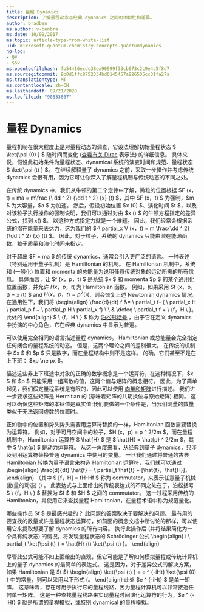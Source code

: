 ```yaml
---
title: 量程 Dynamics
description: 了解量程动态与经典 dynamics 之间的相似性和差异。
author: bradben
ms.author: v-benbra
ms.date: 10/09/2017
ms.topic: article-type-from-white-list
uid: microsoft.quantum.chemistry.concepts.quantumdynamics
no-loc:
- Q#
- $$v
ms.openlocfilehash: fb54416ecdc38ea90999f33cb673c2c9e4c5f8d7
ms.sourcegitcommit: 9b0d1ffc8752334bd6145457a826505cc31fa27a
ms.translationtype: MT
ms.contentlocale: zh-CN
ms.lasthandoff: 09/21/2020
ms.locfileid: "90833867"
---
```

# <a name="quantum-dynamics"></a>量程 Dynamics

量程机制在很大程度上是对量程动态的调查，它设法理解初始量程状态 $ \ket{\psi (0) } $ 随时间而变化 ([查看有关 Dirac](xref:microsoft.quantum.concepts.dirac) 表示法) 的详细信息。
具体来说，假设此初始条件为量程状态、dynamical 系统的演变时间和规范、量程状态 $ \ket{\psi (t) } $。
在继续解释量子 dynamics 之前，采取一步操作并考虑传统 dynamics 会很有用，因为它可让你深入了解量程机制与传统动态的不同之处。

在传统 dynamics 中，我们从牛顿的第二个定律中了解，微粒的位置根据 $F (x，t) = ma = m\frac {\ dd ^ 2} {\dd t ^ 2} {x} (t) $，其中 $F (x，t) $ 为强制，$m $ 为大容量，$a $ 为加速。
然后，假设初始位置 $x (0) $、演化时间 $t $，以及对该粒子执行操作的强制说明，我们可以通过对由 $x () $ 的牛顿方程指定的差异公式，找到 $x ($) $。
以这种方式指定力就是一个难题。
因此，我们经常会根据系统的潜在能量来表达力，这为我们的 $-\ partial_x V (x，t) = m \frac{\dd ^ 2} {\dd t ^ 2} {x} (t) $。
因此，对于粒子，系统的 dynamics 只能由潜在能源函数、粒子质量和演化时间来指定。

对于超出 $F = ma $ 的传统 dynamics，通常会引入更广泛的语言。
一种表述（特别适用于量子机制）是 Hamiltonian 的机制。
在 Hamiltonian 机制中，系统和 (一般化) 位置和 momenta 的总能量为说明任意传统对象的运动所需的所有信息。
具体而言，让 $f (x，p，t) $ 是系统 $x $ 和 momenta $p $ 的某个通用化位置函数，并允许 $H x，p，t ($ 为 Hamiltonian 函数。
例如，如果采用 $f (x，p，t) = x (t) $ and $H (x，p，t) = p ^ 2 ()  ($，则会恢复上述 Newtonian dynamics 情况。
在通用性下，我们将 \begin{align} \frac{d}{dt} f &= \ partial_t f- ( \ partial_x H \ partial_p f + \ partial_p H \ partial_x f) \\ \\ & \defeq \ partial_t f + \\ {f，H \\ }。
此处的 \end{align} $ \\ {f，H \\ } $ 称为 [泊松形括号](https://en.wikipedia.org/wiki/Poisson_bracket) ，由于它在定义 dynamics 中扮演的中心角色，它在经典 dynamics 中显示为普遍。

可以使用完全相同的语言描述量程 dynamics。
Hamiltonian 或总能量会完全指定任何闭合的量程系统的动态。
但是，这两个理论之间的差别很大。
在传统的机制中 $x $ 和 $p $ 只是数字，而在量程结构中则不是这样。
的确，它们甚至不是在上下班： $xp \ne px $。

描述这些非上下班途中对象的正确的数学概念是一个运算符，在这种情况下，$x $ 和 $p $ 只能采用一组离散的值，这两个值与矩阵的概念相符。
因此，为了简单起见，我们假定量程系统是有限的，因此可以使用 [向量和矩阵](xref:microsoft.quantum.concepts.vectors)进行描述。
我们进一步要求这些矩阵是 Hermitian 的 (意味着矩阵的共轭换位与原始矩阵) 相同。
这可以确保这些矩阵的本征值是真实值;我们要做的一个条件是，当我们测量的数量类似于无法返回虚数的位置时。

正如物中的位置和势头势头需要用运算符替换的一样，Hamiltonian 函数需要替换为运算符。
例如，对于可用空间中的粒子，$H (x，p) = p ^ 2/2m $，而在量程机制中，Hamiltonian 运算符 $ \hat{H} $ 是 $ \hat{H} = \hat{p} ^ 2/2m $，其中 $ \hat{p} $ 是动力运算符。
从这一角度来看，从经典到量子 dynamics，只涉及到用运算符替换普通 dynamics 中使用的变量。
一旦我们通过将普通的古典 Hamiltonian 转换为量子语言来构造 Hamiltonian 运算符，我们就可以通过 \begin{align} \frac{d}{dt} \hat{f} = \ partial_t \hat{f} + [\hat{f}，\hat{H}]，\end{align} （其中 $ [f，H] = fH-Hf $ 称为 commutator，来表示任意量子机械 (数量的动态)  () 。
此表达式与上面给出的传统表达式的不同之处在于，泊松括号 $ \\ {f，H \\ } $ 替换为 $f $ 和 $H $ 之间的 commutator。
这一过程采用传统的 Hamiltonian，并使用它来查找量程 Hamiltonian，在量程术语中称为规范量化。

哪些操作员 $f $ 是最感兴趣的？  此问题的答案取决于要解决的问题。
最有用的要查找的数量或许是量程状态运算符，如前面的概念文档中所讨论的那样，可以使用它来提取想要了解 dynamics 的所有内容。
执行此操作后 (并将结果简化为一个具有纯状态) 的情况，将发现量程状态的 Schrödinger 公式 \begin{align} i \ partial_t \ket{\psi (t) } = \hat{H} (t) \ket{\psi (t) }。
\end{align}

尽管此公式可能不如上面给出的直观，但它可能是了解如何模拟量程或传统计算机上的量子 dynamics 的最简单的表达式。
这是因为，对于差异公式的解决方案，如果 Hamiltonian 是 $t $) \begin{align} \ket{\psi (t) } = e ^ {-iHt} \ket{\psi (0) } 中的常量，则可以采用以下形式 (。
\end{align} 此处 $e ^ {-iHt} $ 是单一矩阵。
这意味着，存在可用于执行它的量程线路，因为量程计算机可以非常接近任何单一矩阵。
这是一种查找量程线路来实现量程时间演化运算符的行为，$e ^ {-iHt} $ 就是所谓的量程模拟，或特别 dynamical 的量程模拟。
